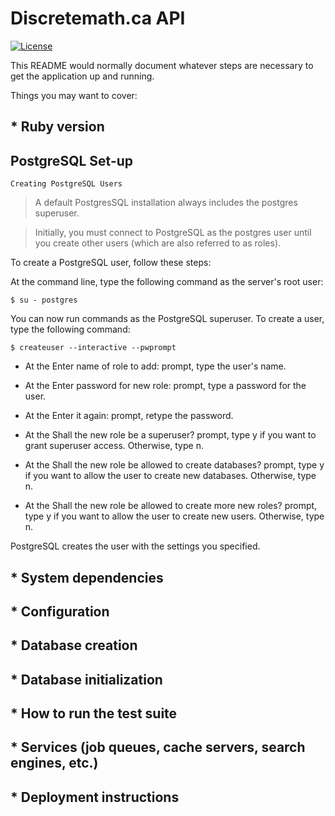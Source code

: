 # Discretemath.ca API

[![License](https://img.shields.io/badge/License-BSD%203%20Clause-brightgreen.svg)](./LICENSE)


This README would normally document whatever steps are necessary to get the
application up and running.

Things you may want to cover:

## * Ruby version

## PostgreSQL Set-up

`Creating PostgreSQL Users`

> A default PostgresSQL installation always includes the postgres superuser.

> Initially, you must connect to PostgreSQL as the postgres user until you create other users (which are also referred to as roles).

To create a PostgreSQL user, follow these steps:

At the command line, type the following command as the server's root user:

    $ su - postgres
 
You can now run commands as the PostgreSQL superuser. To create a user, type the following command:

    $ createuser --interactive --pwprompt

* At the Enter name of role to add: prompt, type the user's name.

* At the Enter password for new role: prompt, type a password for the user.

* At the Enter it again: prompt, retype the password.

* At the Shall the new role be a superuser? prompt, type y if you want to grant superuser access. Otherwise, type n.

* At the Shall the new role be allowed to create databases? prompt, type y if you want to allow the user to create new databases. Otherwise, type n.

* At the Shall the new role be allowed to create more new roles? prompt, type y if you want to allow the user to create new users. Otherwise, type n.

PostgreSQL creates the user with the settings you specified.

## * System dependencies

## * Configuration

## * Database creation

## * Database initialization

## * How to run the test suite

## * Services (job queues, cache servers, search engines, etc.)

## * Deployment instructions


